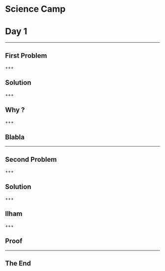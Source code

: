# Science Camp 
# Day 1

---

## First Problem

+++

## Solution

+++ 

## Why ?

+++

## Blabla

---

## Second Problem

+++ 

## Solution

+++ 

## Ilham

+++ 

## Proof

--- 

## The End
